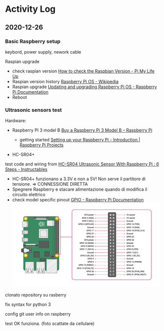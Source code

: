 # Activity Log

## 2020-12-26

### Basic Raspberry setup

keybord, power supply, nework cable

Raspian upgrade

- check raspian version [How to check the Raspbian Version - Pi My Life Up](https://pimylifeup.com/raspbian-version/)
- Raspian version history [Raspberry Pi OS - Wikipedia](https://en.wikipedia.org/wiki/Raspberry_Pi_OS)
- Raspian upgrade  [Updating and upgrading Raspberry Pi OS - Raspberry Pi Documentation](https://www.raspberrypi.org/documentation/raspbian/updating.md)
- Reboot

### Ultrasonic sensors test

Hardware:

- Raspberry PI 3 model B [Buy a Raspberry Pi 3 Model B – Raspberry Pi](https://www.raspberrypi.org/products/raspberry-pi-3-model-b/)
  - getting started [Setting up your Raspberry Pi - Introduction | Raspberry Pi Projects](https://projects.raspberrypi.org/en/projects/raspberry-pi-setting-up) 

- HC-SR04+

test code and wiring from [HC-SR04 Ultrasonic Sensor With Raspberry Pi : 6 Steps - Instructables](https://www.instructables.com/HC-SR04-Ultrasonic-Sensor-With-Raspberry-Pi-2/) 

- HC-SR04+ funzionano a 3.3V  e non a 5V! Non serve il partitore di tensione. => CONNESSIONE DIRETTA
- Spegnere Raspberry e stacare  alimentazione quando di modifica il circuito elettrico
- check model specific pinout [GPIO - Raspberry Pi Documentation](https://www.raspberrypi.org/documentation/usage/gpio/)![GPIO pins](media\GPIO-Pinout-Diagram-2.png)

clonato repository su rasberry 

fix syntax for python 3

config git user info on raspberry

test OK funziona. (foto scattate da cellulare)







